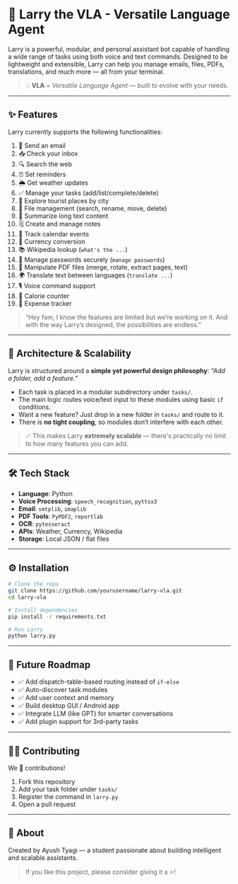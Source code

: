 
# 🤖 Larry the VLA - Versatile Language Agent

 Larry is a powerful, modular, and personal assistant bot capable of handling
 a wide range of tasks using both voice and text commands.
 Designed to be lightweight and extensible, Larry can help you manage emails, files, PDFs, translations,
 and much more — all from your terminal.

> 💡 **VLA** = *Versatile Language Agent* — built to evolve with your needs.

---

## ✨ Features

Larry currently supports the following functionalities:

1. 📧 Send an email  
2. 📥 Check your inbox  
3. 🔍 Search the web  
4. ⏰ Set reminders  
5. 🌦 Get weather updates  
6. ✅ Manage your tasks (add/list/complete/delete)  
7. 🧭 Explore tourist places by city  
8. 📁 File management (search, rename, move, delete)  
9. 📄 Summarize long text content  
10. 🗒 Create and manage notes  
11. 📆 Track calendar events  
12. 💱 Currency conversion  
13. 📚 Wikipedia lookup (`what's the ...`)  
14. 🔐 Manage passwords securely (`manage passwords`)  
15. 🧾 Manipulate PDF files (merge, rotate, extract pages, text)  
16. 🌍 Translate text between languages (`translate ...`)  
17. 🎙 Voice command support  
18. 🥗 Calorie counter  
19. 💸 Expense tracker

> “Hey fam, I know the features are limited but we’re working on it. And with the way Larry’s designed, the possibilities are endless.”

---

## 🧠 Architecture & Scalability

Larry is structured around a **simple yet powerful design philosophy**: _“Add a folder, add a feature.”_

- Each task is placed in a modular subdirectory under `tasks/`.
- The main logic routes voice/text input to these modules using basic `if` conditions.
- Want a new feature? Just drop in a new folder in `tasks/` and route to it.
- There is **no tight coupling**, so modules don’t interfere with each other.

> ✅ This makes Larry **extremely scalable** — there's practically no limit to how many features you can add.

---

## 🛠 Tech Stack

- **Language**: Python  
- **Voice Processing**: `speech_recognition`, `pyttsx3`  
- **Email**: `smtplib`, `imaplib`  
- **PDF Tools**: `PyPDF2`, `reportlab`  
- **OCR**: `pytesseract`  
- **APIs**: Weather, Currency, Wikipedia  
- **Storage**: Local JSON / flat files

---

## ⚙️ Installation

```bash
# Clone the repo
git clone https://github.com/yourusername/larry-vla.git
cd larry-vla

# Install dependencies
pip install -r requirements.txt

# Run Larry
python larry.py
````

---

## 🚧 Future Roadmap

* ✅ Add dispatch-table-based routing instead of `if-else`
* ✅ Auto-discover task modules
* ✅ Add user context and memory
* ✅ Build desktop GUI / Android app
* ✅ Integrate LLM (like GPT) for smarter conversations
* ✅ Add plugin support for 3rd-party tasks

---

## 🧑‍💻 Contributing

We 💙 contributions!

1. Fork this repository
2. Add your task folder under `tasks/`
3. Register the command in `larry.py`
4. Open a pull request

---

## 🙋 About

Created by Ayush Tyagi — a student passionate about building intelligent and scalable assistants.

> If you like this project, please consider giving it a ⭐!
